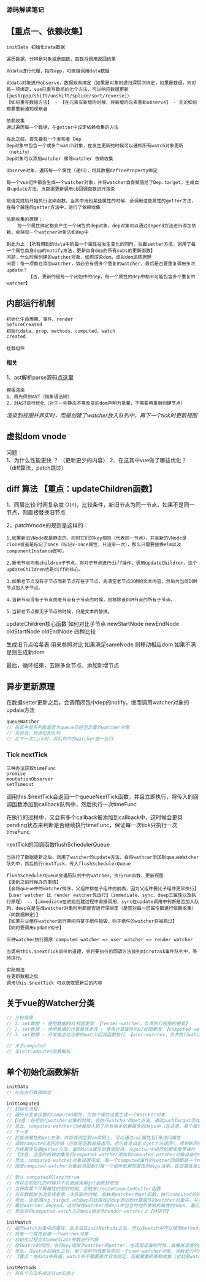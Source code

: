### 源码解读笔记
## 【重点一、依赖收集】
```
initData 初始化data数据  
  
遍历数据，分辨是对象或是函数，函数将调用返回结果  
  
对data进行代理，指向app，可直接调用data数据  
  
对data对象进行observe，数据双向绑定（如果是对象则递归深层次绑定，如果是数组，则对每一项绑定，vue已重写数组的七个方法，可以响应数据更新[push/pop/shift/unshift/splice/sort/reverse]）  
【如何重写数组方法】 - 【在元素有新增的时候，将新增的元素重新observe】 - 无论如何都要重新通知观察者
    
依赖收集  
通过遍历每一个数据，在getter中设定依赖收集的方法

在此之前，首先要有一个发布者 Dep
Dep对象中包含一个或多个watch对象，在发生更新的时候可以通知所有watch对象更新（notify）
Dep对象可以添加watcher 移除watcher 依赖收集

Observe对象，遍历每一个属性（递归），将其数据defineProperty绑定

每一个vue组件都会生成一个watcher对象，并将watcher自身赋值给了Dep.target，生成自身update方法，当数据更新调用cb回调函数进行渲染

赋值完成后开始执行渲染函数，当其中用到某些属性的时候，会调用这些属性的getter方法，在每个属性的getter方法中，进行了依赖收集

依赖收集的原理：
    每一个属性绑定都会产生一个闭包的dep对象，dep对象可以通过depend方法进行添加依赖，会将同一个watcher对象法如dep中
    
到此为止：【所有用到的data中的每一个属性在发生变化的同时，拦截setter方法，调用了每一个属性自身dep的notify方法，更新自身dep的所有subs的更新函数】
问题：什么时候创建的watcher对象，如何渲染dom，虚拟dom运转原理
问题：每一项都在添加watcher，势必会有很多个重复的watcher，最后是否要重复调用多次update？
        【否，更新的是每一个闭包中的dep，每一个属性的dep中都不可能包含多个重复的watcher】
```
## 内部运行机制
```
初始化生命周期、事件、render
beforeCreated
初始化data、prop、methods、computed、watch
created

挂载组件
```
#### 相关
1、ast解析parse源码[点这里](https://github.com/answershuto/learnVue/blob/master/vue-src/compiler/parser/index.js#L53)
```
模板渲染
1、首先得到AST（抽象语法树）
2、对AST进行优化（对于一些静态不需改变的dom声明为常量，不需要再重新创建节点）

```
*渲染到视图并非实时，而是创建了watcher放入队列中，再下一个tick时更新视图*

## 虚拟dom vnode
问题：  
1、为什么性能更快  ？  （更新更少的内容）
2、在这其中vue做了哪些优化？  （diff算法，patch跳过）

## diff 算法 【重点：updateChildren函数】
1、同层比较 时间复杂度 O(n)，比较条件，新旧节点为同一节点，如果不是同一节点，则直接替换旧节点  

2、patchVnode的规则是这样的：

    1.如果新旧VNode都是静态的，同时它们的key相同（代表同一节点），并且新的VNode是clone或者是标记了once（标记v-once属性，只渲染一次），那么只需要替换elm以及componentInstance即可。

    2.新老节点均有children子节点，则对子节点进行diff操作，调用updateChildren，这个updateChildren也是diff的核心。

    3.如果老节点没有子节点而新节点存在子节点，先清空老节点DOM的文本内容，然后为当前DOM节点加入子节点。

    4.当新节点没有子节点而老节点有子节点的时候，则移除该DOM节点的所有子节点。

    5.当新老节点都无子节点的时候，只是文本的替换。

updateChildren核心函数
如何对比子节点
newStartNode newEndNode oldStartNode oldEndNode 四种比较

生成旧节点哈希表 用来参照对比
如果满足sameNode 则移动相应dom
如果不满足则生成新dom

最后，循环结束，去除多余节点，添加新增节点

## 异步更新原理
在数据setter更新之后，会调用闭包中dep的notify，继而调用watcher对象的update方法  
```javascript
queueWatcher
// 在其中首先判断是否为queue已经包含着的watcher对象
// 未包含，则添加到队列
// 在下一次tick时，将队列中的watcher统一执行
```
### Tick nextTick
```
三种办法获取timeFunc
promise  
moutationObserver 
setTimeout  
```

调用this.$nextTick会返回一个queueNextTick函数，并且立即执行，将传入的回调函数添加到callback队列中，然后执行一次timeFunc  
  
在执行的过程中，又会有多个callback被添加到callback中，这时候会更具pending状态来判断是否继续执行timeFunc，保证每一次tick只执行一次timeFunc

nextTick的回调函数flushSchedulerQueue  
```
当执行了数据更新之后，调用了watcher的update方法，会将wathcer添加到queueWatcher队列中，然后执行nextTick，传入flushSchedulerQueue

flushSchedulerQueue会遍历队列中的watcher，执行run函数，更新视图
【更新之前时候办的事情】
【会将queue中的watcher排序，父组件排在子组件的前面，因为父组件要比子组件更早执行】
【user watcher 比 render watcher先运行】（immediate、sync、deep三属性以及执行原理）...【immediate在初始创建过程中直接调用，sync在update调用中判断是否加入队列，deep在是生成watcher对象时判断是否进行深绑定（是否对每一层属性都进行依赖收集）（同数据绑定）】
【如果在父组件watcher运行期间将某子组件销毁，则子组件的watcher将被跳过】
【同时要调用update钩子】

三种watcher执行顺序 computed watcher => user watcher => render watcher

当调用this.$nextTick同样的道理，会将要执行的回调方法放到microtask事件队列中，等待执行。

实际用法
在更新数据之后
调用this.$nextTick 可以获取更新后的内容
```

## 关于vue的Watcher分类
```javascript
// 三种场景
// 1、set数据 - 使用数据的UI视图更改 【render-watcher，负责执行视图的更新】
// 2、set数据 - 使用数据的计算属性更改 - 使用计算属性的UI视图更改 【computed-watcher，负责执行计算属性的更新】
// 3、set数据 - 开发者主动注册的watch回调函数执行 【user-watcher，负责执行watch回调的更新】
```
```javascript
// 关于computed
// 见initComputed函数解析
```

## 单个初始化函数解析
```javascript
initData
// 在此进行数据绑定
```
```javascript
initComputed
// 初始化流程
// 遍历开发者设置的computed属性，为每个属性设置生成一个Watcher对象
//【注意：在初始化watcher对象的时候，会执行watcher的get方法，通过pushTarget添加自身watcher对象，在添加自身的时候，会将Dep.target设置为当前watcher对象，在执行watcher.get方法的时候，会调用某些data中的属性，触发data属性的getter方法，并将Dep.target添加到其自身的deps中，也就是computed-watcher】
// 至此，computed-watcher已经被加入到了所有相关依赖属性的deps中（在这里，某个属性可能会有多个computed-watcher）
// 下一步
// 拦截该属性的get方法，并将其绑定到vm实例上，可以通过vm[属性名]来访问属性
// 调取computed返回的值（可能是函数直接返回，也可能是自定义get方法返回），得到新的结果并保存在value中
// 为该属性设置getter方法，雷同data属性的数据劫持，在getter中进行依赖收集等操作
// 【注意，这里的依赖收集是将computed-watcher添加到computed-watcher对象自身的deps当中】
// 至此，computed-watcher对象设置完成，每一个computed属性的setter回调都是一个noop空函数
// 但是computed-watcher对象会添加到们每一个他所依赖的属性的deps当中，在该属性发生改变的时候，会出发computed-watcher的修改，同时触发render-watcher的修改进行UI视图的更新

// 默认 computed的lazy为true
// 所以在初始化的时候并不会直接调用get函数获取值
// 当获取某个计算属性的值的时候，会触发createComputedGetter函数
// 当有数据发生改变或者第一次获取的时候，会触发watcher的get函数，执行computed的回调，所有用到的data属性，将会触发属性的getter方法，此时会调用该属性内部的dep.depend
// 至此，会调用Dep.target.addDep将该属性的dep添加到计算属性的watcher对象中，并将计算属性的watcher对象添加到该属性内部dep的subs队列队列中
// 最后watcher.depend，这时候在watcher的deps中包含的他所依赖的属性的deps，遍历之后进行depend
// 至此会将computed-watch上的deps绑定到render-watcher上【待研究】
```
```javascript
initWatch
// 遍历watch对象中的属性，此方法在initMethods之后，所以在watch中可以使用methods中的方法
// 将每一个属性创建一个watcher对象
// 初始化过程会对immediate参数进行判断
// 在$watch的同时，会将key值赋予watcher的getter，在调用该值的时候，会触发该值的get方法，进行依赖收集
// 至此，在watch初始化之后，每个监听的值都会添加一个user-watcher对象，当触发的时候，会调用其回调函数
// 【重点：在data中有值，watch中不需要再次双向绑定，但是要重新依赖收集（也就是watcher对象的getter操作，如果是字符串，则会处理成函数，进行调用）】
```
```javascript
initMethods
// 将各个方法名绑定在vm实例上
```
